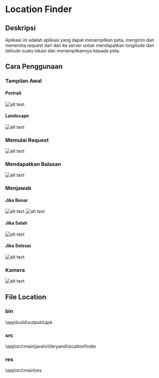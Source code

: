 # Location Finder

## Deskripsi

Aplikasi ini adalah aplikasi yang dapat menampilkan peta, mengirim dan menerima request dari dan ke server untuk mendapatkan longitude dan latitude suatu lokasi dan menampilkannya kepada peta.

## Cara Penggunaan
### Tampilan Awal
#### Portrait 
![alt text](http://i.imgur.com/yy3gJNb.png)
#### Landscape 
![alt text](http://i.imgur.com/sbLLuNm.png)

### Memulai Request
![alt text](http://i.imgur.com/NU0v5v0.png)

### Mendapatkan Balasan
![alt text](http://i.imgur.com/KEexoGp.png)

### Menjawab
#### Jika Benar
![alt text](http://i.imgur.com/tZxL58u.png)
![alt text](http://i.imgur.com/u63kdR8.png)

#### Jika Salah
![alt text](http://i.imgur.com/vK8TGmD.png)

#### Jika Selesai
![alt text](http://i.imgur.com/y4nUTDu.png)

### Kamera
![alt text](http://i.imgur.com/Ap64NR5.png)

## File Location
### bin
\app\build\outputs\apk
### src
\app\src\main\java\in\feryand\locationfinder
### res
\app\src\main\res

